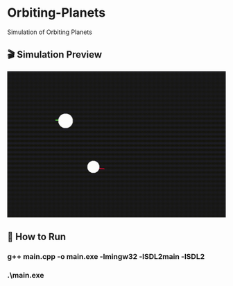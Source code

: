 # Orbiting-Planets
Simulation of Orbiting Planets

## 🎬 Simulation Preview
![Planetary Simulation](orbiting.gif)

## 🚀 How to Run  
### g++ main.cpp -o main.exe -lmingw32 -lSDL2main -lSDL2
### .\main.exe